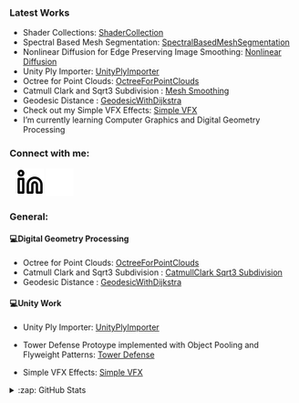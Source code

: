 ### Latest Works
- Shader Collections: [ShaderCollection][ShaderCollection]
- Spectral Based Mesh Segmentation: [SpectralBasedMeshSegmentation][SpectralMeshSegmentation]
- Nonlinear Diffusion for Edge Preserving Image Smoothing: [Nonlinear Diffusion][EdgePreservingSmoothing]
- Unity Ply Importer: [UnityPlyImporter][PlyImporter]
- Octree for Point Clouds: [OctreeForPointClouds][Octree]
- Catmull Clark and Sqrt3 Subdivision : [Mesh Smoothing][Subdivisions]
- Geodesic Distance : [GeodesicWithDijkstra][Geodesic]
- Check out my Simple VFX Effects: [Simple VFX][VFX]
- I’m currently learning Computer Graphics and Digital Geometry Processing

### Connect with me:

&nbsp;&nbsp;
[![website](./img/linkedin-light.svg)](https://linkedin.com/in/bertayeren#gh-light-mode-only)
[![website](./img/linkedin-dark.svg)](https://linkedin.com/in/bertayeren#gh-dark-mode-only)
&nbsp;&nbsp;

### General:
  #### :computer:Digital Geometry Processing<br/>
  - Octree for Point Clouds: [OctreeForPointClouds][Octree]
  - Catmull Clark and Sqrt3 Subdivision : [CatmullClark Sqrt3 Subdivision][Subdivisions]
  - Geodesic Distance : [GeodesicWithDijkstra][Geodesic]

  #### :computer:Unity Work<br/>
  - Unity Ply Importer: [UnityPlyImporter][PlyImporter]
  
  - Tower Defense Protoype implemented with Object Pooling and Flyweight Patterns: [Tower Defense][TowerDefense]
  
  - Simple VFX Effects: [Simple VFX][VFX]

  
<details>
  <summary>:zap: GitHub Stats</summary>

<img align="left" alt="codeSTACKr's GitHub Stats" src="https://github-readme-stats.vercel.app/api?username=bertaye&show_icons=true&hide_border=false&title_color=ff652f&icon_color=FFE400&bg_color=09131B&text_color=ffffff&border_color=0c1a25" />
  
</details>

[linkedin]: https://linkedin.com/in/bertayeren
[VFX]: https://github.com/bertaye/Simple-VFX
[TowerDefense]: https://github.com/bertaye/Tower-Defense-Prototype
[Geodesic]: https://github.com/bertaye/GeodesicWithDijkstra
[Subdivisions]: https://github.com/bertaye/Mesh-Smoothing
[Octree]: https://github.com/bertaye/OctreeForPointClouds
[PlyImporter]: https://github.com/bertaye/UnityPlyImporter
[EdgePreservingSmoothing]: https://github.com/bertaye/Edge-Preserving-Nonlinear-Diffusion
[SpectralMeshSegmentation]: https://github.com/bertaye/Spectral-Based-Mesh-Segmentation
[ShaderCollection]: https://github.com/bertaye/ShaderCollection

